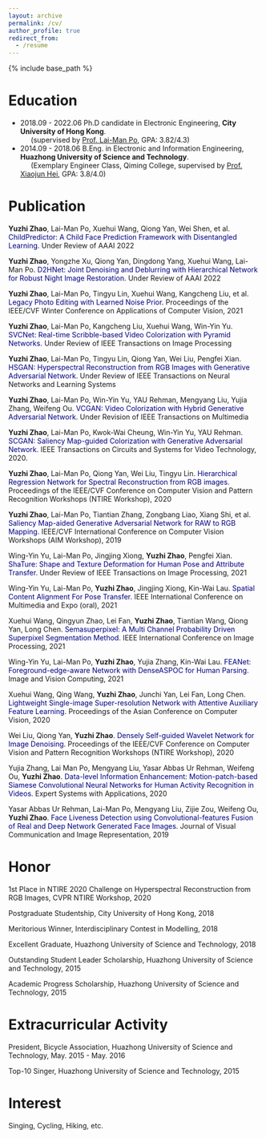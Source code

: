 ```yaml
---
layout: archive
permalink: /cv/
author_profile: true
redirect_from:
  - /resume
---
```


{% include base_path %}

Education
======
* 2018.09 - 2022.06 Ph.D candidate in Electronic Engineering, **City University of Hong Kong**. <br>
&ensp;&ensp;&ensp;(supervised by [Prof. Lai-Man Po](http://www.ee.cityu.edu.hk/~lmpo/), GPA: 3.82/4.3) 
* 2014.09 - 2018.06 B.Eng. in Electronic and Information Engineering, **Huazhong University of Science and Technology**. <br>
&ensp;&ensp;&ensp;(Exemplary Engineer Class, Qiming College, supervised by [Prof. Xiaojun Hei](https://scholar.google.com/citations?user=x9vhdoIAAAAJ&hl=en), GPA: 3.8/4.0) 

Publication
======
**Yuzhi Zhao**, Lai-Man Po, Xuehui Wang, Qiong Yan, Wei Shen, et al. <font color='Navy'>ChildPredictor: A Child Face Prediction Framework with Disentangled Learning</font>. Under Review of AAAI 2022

**Yuzhi Zhao**, Yongzhe Xu, Qiong Yan, Dingdong Yang, Xuehui Wang, Lai-Man Po. <font color='Navy'>D2HNet: Joint Denoising and Deblurring with Hierarchical Network for Robust Night Image Restoration</font>. Under Review of AAAI 2022

**Yuzhi Zhao**, Lai-Man Po, Tingyu Lin, Xuehui Wang, Kangcheng Liu, et al. <font color='Navy'>Legacy Photo Editing with Learned Noise Prior</font>. Proceedings of the IEEE/CVF Winter Conference on Applications of Computer Vision, 2021

**Yuzhi Zhao**, Lai-Man Po, Kangcheng Liu, Xuehui Wang, Win-Yin Yu. <font color='Navy'>SVCNet: Real-time Scribble-based Video Colorization with Pyramid Networks</font>. Under Review of IEEE Transactions on Image Processing

**Yuzhi Zhao**, Lai-Man Po, Tingyu Lin, Qiong Yan, Wei Liu, Pengfei Xian. <font color='Navy'>HSGAN: Hyperspectral Reconstruction from RGB Images with Generative Adversarial Network</font>. Under Review of IEEE Transactions on Neural Networks and Learning Systems

**Yuzhi Zhao**, Lai-Man Po, Win-Yin Yu, YAU Rehman, Mengyang Liu, Yujia Zhang, Weifeng Ou. <font color='Navy'>VCGAN: Video Colorization with Hybrid Generative Adversarial Network</font>. Under Revision of IEEE Transactions on Multimedia

**Yuzhi Zhao**, Lai-Man Po, Kwok-Wai Cheung, Win-Yin Yu, YAU Rehman. <font color='Navy'>SCGAN: Saliency Map-guided Colorization with Generative Adversarial Network</font>. IEEE Transactions on Circuits and Systems for Video Technology, 2020.

**Yuzhi Zhao**, Lai-Man Po, Qiong Yan, Wei Liu, Tingyu Lin. <font color='Navy'>Hierarchical Regression Network for Spectral Reconstruction from RGB images</font>. Proceedings of the IEEE/CVF Conference on Computer Vision and Pattern Recognition Workshops (NTIRE Workshop), 2020

**Yuzhi Zhao**, Lai-Man Po, Tiantian Zhang, Zongbang Liao, Xiang Shi, et al. <font color='Navy'>Saliency Map-aided Generative Adversarial Network for RAW to RGB Mapping</font>. IEEE/CVF International Conference on Computer Vision Workshops (AIM Workshop), 2019

Wing-Yin Yu, Lai-Man Po, Jingjing Xiong, **Yuzhi Zhao**, Pengfei Xian. <font color='Navy'>ShaTure: Shape and Texture Deformation for Human Pose and Attribute Transfer</font>. Under Review of IEEE Transactions on Image Processing, 2021

Wing-Yin Yu, Lai-Man Po, **Yuzhi Zhao**, Jingjing Xiong, Kin-Wai Lau. <font color='Navy'>Spatial Content Alignment For Pose Transfer</font>. IEEE International Conference on Multimedia and Expo (oral), 2021

Xuehui Wang, Qingyun Zhao, Lei Fan, **Yuzhi Zhao**, Tiantian Wang, Qiong Yan, Long Chen. <font color='Navy'>Semasuperpixel: A Multi Channel Probability Driven Superpixel Segmentation Method</font>. IEEE International Conference on Image Processing, 2021

Wing-Yin Yu, Lai-Man Po, **Yuzhi Zhao**, Yujia Zhang, Kin-Wai Lau. <font color='Navy'>FEANet: Foreground-edge-aware Network with DenseASPOC for Human Parsing</font>. Image and Vision Computing, 2021

Xuehui Wang, Qing Wang, **Yuzhi Zhao**, Junchi Yan, Lei Fan, Long Chen. <font color='Navy'>Lightweight Single-image Super-resolution Network with Attentive Auxiliary Feature Learning</font>. Proceedings of the Asian Conference on Computer Vision, 2020

Wei Liu, Qiong Yan, **Yuzhi Zhao**. <font color='Navy'>Densely Self-guided Wavelet Network for Image Denoising</font>. Proceedings of the IEEE/CVF Conference on Computer Vision and Pattern Recognition Workshops (NTIRE Workshop), 2020

Yujia Zhang, Lai Man Po, Mengyang Liu, Yasar Abbas Ur Rehman, Weifeng Ou, **Yuzhi Zhao**. <font color='Navy'>Data-level Information Enhancement: Motion-patch-based Siamese Convolutional Neural Networks for Human Activity Recognition in Videos</font>. Expert Systems with Applications, 2020

Yasar Abbas Ur Rehman, Lai-Man Po, Mengyang Liu, Zijie Zou, Weifeng Ou, **Yuzhi Zhao**. <font color='Navy'>Face Liveness Detection using Convolutional-features Fusion of Real and Deep Network Generated Face Images</font>. Journal of Visual Communication and Image Representation, 2019

Honor
======
1st Place in NTIRE 2020 Challenge on Hyperspectral Reconstruction from RGB Images, CVPR NTIRE Workshop, 2020

Postgraduate Studentship, City University of Hong Kong, 2018

Meritorious Winner, Interdisciplinary Contest in Modelling, 2018

Excellent Graduate, Huazhong University of Science and Technology, 2018

Outstanding Student Leader Scholarship, Huazhong University of Science and Technology, 2015

Academic Progress Scholarship, Huazhong University of Science and Technology, 2015

Extracurricular Activity
======
President, Bicycle Association, Huazhong University of Science and Technology, May. 2015 - May. 2016

Top-10 Singer, Huazhong University of Science and Technology, 2015

Interest
======
Singing, Cycling, Hiking, etc.
